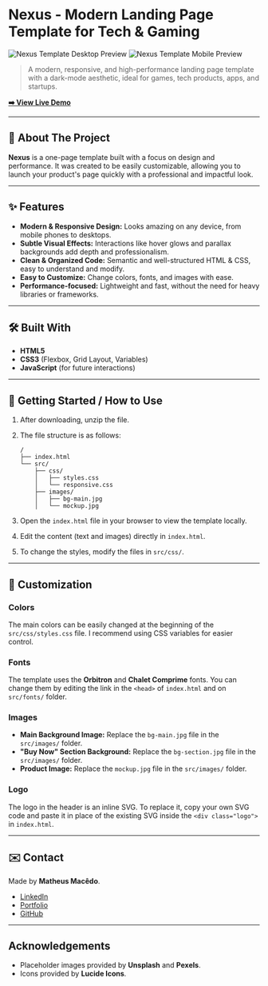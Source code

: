 # Nexus - Modern Landing Page Template for Tech & Gaming

![Nexus Template Desktop Preview](<./design/Nexus%20-%20Landing%20page%20preview%20(desktop).gif>)
![Nexus Template Mobile Preview](<./design/Nexus%20-%20Landing%20page%20preview%20(mobile).gif>)

> A modern, responsive, and high-performance landing page template with a dark-mode aesthetic, ideal for games, tech products, apps, and startups.

**[➡️ View Live Demo](https://YOUR-LINK-HERE.vercel.app/)**

---

## 🚀 About The Project

**Nexus** is a one-page template built with a focus on design and performance. It was created to be easily customizable, allowing you to launch your product's page quickly with a professional and impactful look.

---

## ✨ Features

- **Modern & Responsive Design:** Looks amazing on any device, from mobile phones to desktops.
- **Subtle Visual Effects:** Interactions like hover glows and parallax backgrounds add depth and professionalism.
- **Clean & Organized Code:** Semantic and well-structured HTML & CSS, easy to understand and modify.
- **Easy to Customize:** Change colors, fonts, and images with ease.
- **Performance-focused:** Lightweight and fast, without the need for heavy libraries or frameworks.

---

## 🛠️ Built With

- **HTML5**
- **CSS3** (Flexbox, Grid Layout, Variables)
- **JavaScript** (for future interactions)

---

## 📂 Getting Started / How to Use

1.  After downloading, unzip the file.
2.  The file structure is as follows:

    ```
    /
    ├── index.html
    └── src/
        ├── css/
        │   ├── styles.css
        │   └── responsive.css
        ├── images/
        │   ├── bg-main.jpg
        │   └── mockup.jpg

    ```

3.  Open the `index.html` file in your browser to view the template locally.
4.  Edit the content (text and images) directly in `index.html`.
5.  To change the styles, modify the files in `src/css/`.

---

## 🎨 Customization

### Colors

The main colors can be easily changed at the beginning of the `src/css/styles.css` file. I recommend using CSS variables for easier control.

### Fonts

The template uses the **Orbitron** and **Chalet Comprime** fonts. You can change them by editing the link in the `<head>` of `index.html` and on `src/fonts/` folder.

### Images

- **Main Background Image:** Replace the `bg-main.jpg` file in the `src/images/` folder.
- **"Buy Now" Section Background:** Replace the `bg-section.jpg` file in the `src/images/` folder.
- **Product Image:** Replace the `mockup.jpg` file in the `src/images/` folder.

### Logo

The logo in the header is an inline SVG. To replace it, copy your own SVG code and paste it in place of the existing SVG inside the `<div class="logo">` in `index.html`.

---

## ✉️ Contact

Made by **Matheus Macêdo**.

- [LinkedIn](https://www.linkedin.com/in/matheus-lmacedo/)
- [Portfolio](https://matheus-lmacedo.vercel.app/)
- [GitHub](https://github.com/matheus-lmacedo/)

---

## Acknowledgements

- Placeholder images provided by **Unsplash** and **Pexels**.
- Icons provided by **Lucide Icons**.
